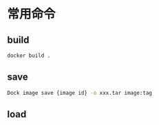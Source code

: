 # 常用命令

## build

```cmd
docker build .
```

## save

```cmd
Dock image save {image id} -o xxx.tar image:tag
```

## load